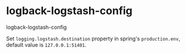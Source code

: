 # logback-logstash-config
logback-logstash-config

Set `logging.logstash.destination` property in spring's `production.env`, default value is `127.0.0.1:51401`.
